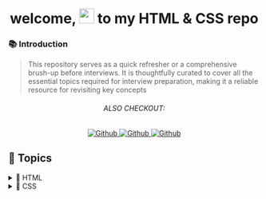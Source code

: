 <h1 align="center"> welcome, <img src="https://media.giphy.com/media/hvRJCLFzcasrR4ia7z/giphy.gif" width="30px"/> to my HTML & CSS repo </h1>

### 📚 Introduction

> This repository serves as a quick refresher or a comprehensive brush-up before interviews. It is thoughtfully curated to cover all the essential topics required for interview preparation, making it a reliable resource for revisiting key concepts

<h6 align="center">ALSO CHECKOUT: </h6>

<p align="center">
  <a href=""  align="left" alt="Github" title="github">
     <img src="https://img.shields.io/badge/Complete--HTML--CSS-D2B48C?style=for-the-badge&logo=github&logoColor=white" alt="Github"/>
  </a>
  <a href="https://github.com/Developer-RONNIE/JS-Tutorial"  align="left" alt="Github" title="github">
     <img src="https://img.shields.io/badge/Complete--JavaScript--Tutorial-blue?style=for-the-badge&logo=github&logoColor=white" alt="Github"/>
  </a>
  <a href=""  align="left" alt="Github" title="github">
     <img src="https://img.shields.io/badge/Complete--React--Tutorial-D2B48C?style=for-the-badge&logo=github&logoColor=white" alt="Github"/>
  </a>
  
</p>

## <a name="snippets"> 📃 Topics  </a>

<details>
<summary>&#x1F4C4; HTML</summary>
<ul>
  <li>
    <a href="https://github.com/Developer-RONNIE/html-css/blob/main/1-HTML/level-1.md" target="_blank">Level 1</a>
    <details>
      <summary>Content</summary>
      <ul> 
        <li> What is HTML?</li>
        <li> What is HTML5?</li>
        <li> Text/code Editor vs Word processor</li>
        <li> Recommended text editors</li>
        <li> Recommended code editor extensions</li>
        <li> EMMET HTML</li>
        <li> Some common Emmet Shortcuts</li>
        <li> First HTML File</li>
        <li> Basic HTML Page</li>
        <li> Comments in HTML</li>
        <li> HTML is NOT case sensitive</li>
      </ul>
    </details>
  </li>
  <li>
        <a href="https://github.com/Developer-RONNIE/html-css/blob/main/1-HTML/level-2.md" target="_blank">Level 2</a>
        <details>
          <summary>Content</summary>
          <ul>
            <li> Basic terminology</li>
            <li> Some Frequently Used Tags</li>
            <li>Attributes examples</li>
          </ul>
        </details>
      </li>
      <li>
    <a href="https://github.com/Developer-RONNIE/html-css/blob/main/1-HTML/level-3.md" target="_blank">Level 3</a>
    <details>
      <summary>Content</summary>
      <ul>
        <li> Page Layout Techniques</li>
        <li> Inside Main Tag </li>
        <li> Revisiting Anchor Tag </li>
        <li> Revisiting Image Tag </li>
        <li> Div Tag </li>
        <li> List : Div Tags </li>
        <li> Span Tag </li>
        <li> List : Span Tags</li>
      </ul>
    </details>
  </li>
  <li>
    <a href="https://github.com/Developer-RONNIE/html-css/blob/main/1-HTML/level-4.md" target="_blank">Level 4</a>
    <details>
      <summary>Content</summary>
          <ul>
            <li> List in HTML </li>
            <li> Tables in HTML </li>
            <li> Caption in Tables </li>
            <li> colspan attribute </li>
            <li> Form in HTML </li>
            <li> Action in Form </li>
            <li> Form Element : Input</li>
          </ul>
        </details>
      </li>
      <li>
        <a href="https://github.com/Developer-RONNIE/html-css/blob/main/1-HTML/level-5.md" target="_blank">Level 5</a>
        <details>
          <summary>Content</summary>
      <ul>
        <li> Label</li>
        <li> Class & Id </li>
        <li> Checkbox </li>
        <li> Textarea </li>
        <li> Select </li>
        <li> iframe Tag </li>
        <li> Video Tag </li>
      </ul>
    </details>
  </li>
  <li>
    <a href="https://github.com/Developer-RONNIE/html-css/blob/main/1-HTML/level-6-summary.md" target="_blank">Level 6</a>
    <details>
      <summary>Content</summary>
      <ul>
        <li> HTML tags for text</li>
        <li> HTML tags for lists</li>
        <li> HTML tags for tables</li>
        <li> HTML tags for forms</li>
        <li> HTML tags for images</li>
        <li> HTML tags for scripts</li>
        <li> HTML tags for meta tags</li>
        <li> HTML tags for media</li>
        <li> HTML5 attributes</li>
        <li> HTML5 tags</li>
        <li> ID and Class</li>
        <li> Grouping</li>
        <li> CSS shortcuts</li>
      </ul>
    </details>
  </li>
</ul>
</details>

<details>
<summary>&#x1F4C4; CSS</summary>
<ul>
  <li>
    <a href="https://github.com/Developer-RONNIE/html-css/blob/main/2-CSS/1-notes/level-1.md" target="_blank">Level 1</a>
    <details>
      <summary>Content</summary>
      <ul> 
        <li> What is CSS? </li>
        <li> Basic Syntax</li>
        <li> Including Style</li>
        <li> Color Property</li>
        <li> Background Color Property</li>
        <li> Color Systems</li>
        <li> Selectors</li>
        <li> Practice Set 1</li>
        <li> Text Properties</li>
        <li> Units in CSS</li>
        <li> Text Properties</li>
        <li> Practice Set 2</li>
      </ul>
    </details>
  </li>
  <li>
        <a href="https://github.com/Developer-RONNIE/html-css/blob/main/2-CSS/1-notes/level-2.md" target="_blank">Level 2</a>
        <details>
          <summary>Content</summary>
          <ul>
            <li> Box Model in CSS</li>
            <li> Height</li>
            <li> Width</li>
            <li> Border</li>
            <li> Padding</li>
            <li> Margin</li>
            <li> Practice Set 3</li>
            <li> Display Property</li>
            <li> Visibility</li>
            <li> Alpha Channel</li>
            <li> Practice Set 4</li>
          </ul>
        </details>
      </li>
      <li>
    <a href="https://github.com/Developer-RONNIE/html-css/blob/main/2-CSS/1-notes/level-3.md" target="_blank">Level 3</a>
    <details>
      <summary>Content</summary>
      <ul>
        <li> Units in CSS</li>
        <li> Percentage (%) </li>
        <li> Em & Rem (Root Em)</li>
        <li> Others</li>
        <li> Position</li>
        <li> z-index </li>
        <li> Background Image</li>
        <li> Background Size </li>
        <li> Practice Set 5</li>
      </ul>
    </details>
  </li>
  <li>
    <a href="https://github.com/Developer-RONNIE/html-css/blob/main/2-CSS/1-notes/level-4.md" target="_blank">Level 4</a>
    <details>
      <summary>Content</summary>
          <ul>
            <li> Flexbox </li>
            <li> The Flex Model</li>
            <li> Flexbox Direction</li>
            <li> Flex Properties for Flex Item</li>
            <li> Flex Properties for Flex Container</li>
            <li> Practice Set 6</li>
            <li> Media Queries </li>
            <li> Practice Set 7</li>
          </ul>
        </details>
      </li>
      <li>
        <a href="https://github.com/Developer-RONNIE/html-css/blob/main/2-CSS/1-notes/level-5.md" target="_blank">Level 5</a>
        <details>
          <summary>Content</summary>
      <ul>
        <li> Transitions</li>
        <li> Transition Shorthand </li>
        <li> CSS Transform</li>
        <li> Animation</li>
        <li> Animation Properties</li>
        <li> Animation Shorthand</li>
        <li> % in Animation</li>
        <li> Practice Set 8</li>
      </ul>
    </details>
  </li>
  <li>
    <a href="https://github.com/Developer-RONNIE/html-css/tree/main/2-CSS/2-projects/" target="_blank">Level 6 - Projects </a>
    <details>
      <summary>Content</summary>
      <ul>
        <li>  Get Starter Pack 
        <a href="https://github.com/Developer-RONNIE/html-css/tree/main/assets"   alt="Starter Pack" title="github"> Download Here </a> 
        </li>
        <li>  Project 1 
        <a href="https://github.com/Developer-RONNIE/html-css/tree/main/3-Projects/app1"   alt="Starter Pack" title="github"> Check Final Code Here  </a> 
        <ul>
          <li> Selectors  </li>
          <li> Fonts and Typography  </li>
          <li> Colors  </li>
          <li> Box Model  </li>
          <li> Flexbox  </li>
          <li> Form  </li>
          <li> Images & Finalizing App  </li>
          <li> Nav & Footer </li>

          > Disclaimer: This project is for educational purposes only. Please do not use it for commercial applications without proper modifications.
        </ul>
        </li>
        <li>  Project 2 
        <a href="https://github.com/Developer-RONNIE/html-css/tree/main/3-Projects/app2"   alt="Starter Pack" title="github"> Check Final Code Here  </a> 
        </li>
      </ul>
    </details>
  </li>
</ul>
</details>